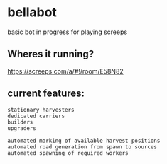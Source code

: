 # bellabot

basic bot in progress for playing screeps

## Wheres it running?

https://screeps.com/a/#!/room/E58N82

## current features:

```
stationary harvesters
dedicated carriers
builders
upgraders

automated marking of available harvest positions
automated road generation from spawn to sources
automated spawning of required workers
```

